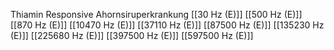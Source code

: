 Thiamin Responsive Ahornsiruperkrankung
[[30 Hz (E)]]
[[500 Hz (E)]]
[[870 Hz (E)]]
[[10470 Hz (E)]]
[[37110 Hz (E)]]
[[87500 Hz (E)]]
[[135230 Hz (E)]]
[[225680 Hz (E)]]
[[397500 Hz (E)]]
[[597500 Hz (E)]]